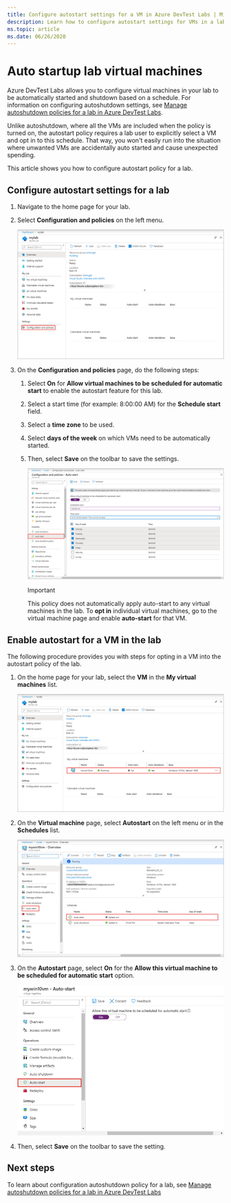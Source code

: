 ```yaml
---
title: Configure autostart settings for a VM in Azure DevTest Labs | Microsoft Docs
description: Learn how to configure autostart settings for VMs in a lab. This setting allows VMs in the lab to be automatically started on a schedule. 
ms.topic: article
ms.date: 06/26/2020
---
```


# Auto startup lab virtual machines  
Azure DevTest Labs allows you to configure virtual machines in your lab to be automatically started and shutdown based on a schedule. For information on configuring autoshutdown settings, see [Manage autoshutdown policies for a lab in Azure DevTest Labs](devtest-lab-auto-shutdown.md). 

Unlike autoshutdown, where all the VMs are included when the policy is turned on, the autostart policy requires a lab user to explicitly select a VM and opt in to this schedule. That way, you won't easily run into the situation where unwanted VMs are accidentally auto started and cause unexpected spending.

This article shows you how to configure autostart policy for a lab.

## Configure autostart settings for a lab 
1. Navigate to the home page for your lab. 
2. Select **Configuration and policies** on the left menu. 

    ![Screenshot that shows the "Configuration and policies" menu in the DevTest Lab.](./media/devtest-lab-auto-startup-vm/configuration-policies-menu.png)
3. On the **Configuration and policies** page, do the following steps:
    
    1. Select **On** for **Allow virtual machines to be scheduled for automatic start** to enable the autostart feature for this lab. 
    2. Select a start time (for example: 8:00:00 AM) for the **Schedule start** field. 
    3. Select a **time zone** to be used. 
    4. Select **days of the week** on which VMs need to be automatically started. 
    5. Then, select **Save** on the toolbar to save the settings. 

        ![Autostart settings](./media/devtest-lab-auto-startup-vm/auto-start-configuration.png)

        > [!IMPORTANT]
        > This policy does not automatically apply auto-start to any virtual machines in the lab. To **opt in** individual virtual machines, go to the virtual machine page and enable **auto-start** for that VM.

## Enable autostart for a VM in the lab
The following procedure provides you with steps for opting in a VM into the autostart policy of the lab. 

1. On the home page for your lab, select the **VM** in the **My virtual machines** list. 

    ![Configuration and policies menu](./media/devtest-lab-auto-startup-vm/select-vm.png)
2. On the **Virtual machine** page, select **Autostart** on the left menu or in the **Schedules** list. 

    ![Select autostart menu](./media/devtest-lab-auto-startup-vm/select-auto-start.png)
3. On the **Autostart** page, select **On** for the **Allow this virtual machine to be scheduled for automatic start** option.

    ![Enable autostart for the VM](./media/devtest-lab-auto-startup-vm/auto-start-vm.png)
4. Then, select **Save** on the toolbar to save the setting. 


## Next steps
To learn about configuration autoshutdown policy for a lab, see [Manage autoshutdown policies for a lab in Azure DevTest Labs](devtest-lab-auto-shutdown.md)
